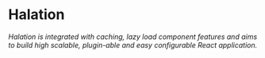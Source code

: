 # Halation

_Halation is integrated with caching, lazy load component features and aims to build high scalable, plugin-able and easy configurable React application._

